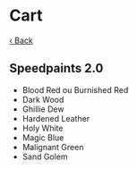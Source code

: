 # Cart

[‹ Back](./README.md)

## Speedpaints 2.0

- Blood Red ou Burnished Red
- Dark Wood
- Ghillie Dew
- Hardened Leather
- Holy White
- Magic Blue
- Malignant Green
- Sand Golem
